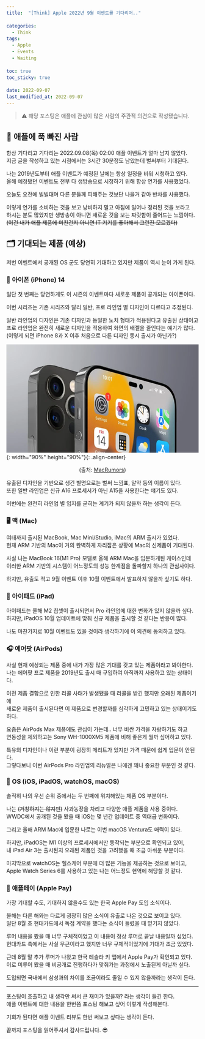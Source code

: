 ```yaml
---
title:  "[Think] Apple 2022년 9월 이벤트를 기다리며.."

categories:
  - Think
tags:
  - Apple
  - Events
  - Waiting

toc: true
toc_sticky: true

date: 2022-09-07
last_modified_at: 2022-09-07
---
```


> ⚠️ 해당 포스팅은 애플에 관심이 많은 사람의 주관적 의견으로 작성됐습니다.

## 🍎 애플에 푹 빠진 사람
항상 기다리고 기다리는 2022.09.08(목) 02:00 애플 이벤트가 얼마 남지 않았다.  
지금 글을 작성하고 있는 시점에서는 3시간 30분정도 남았는데 벌써부터 기대된다.

나는 2019년도부터 애플 이벤트가 예정된 날에는 항상 일정을 비워 시청하고 있다.  
올해 예정됐던 이벤트도 전부 다 생방송으로 시청하기 위해 항상 연가를 사용했었다.  

오늘도 오전에 빌빌대며 다른 분들께 피해주는 것보단 나을거 같아 반차를 사용했다.

이렇게 연가를 소비하는 것을 보고 낭비하지 말고 아침에 일어나 정리된 것을 보라고  
하시는 분도 많았지만 생방송이 아니면 새로운 것을 보는 짜릿함이 줄어드는 느낌이다.  
~~(이건 내가 애플 제품에 미친건지 아니면 IT 기기를 좋아해서 그런진 모르겠다)~~

## 🗂 기대되는 제품 (예상)
저번 이벤트에서 공개된 OS 군도 당연히 기대하고 있지만 제품이 역시 눈이 가게 된다.

### 📱 아이폰 (iPhone) 14
일단 첫 번째는 당연하게도 이 시즌의 이벤트마다 새로운 제품이 공개되는 아이폰이다.

이번 시리즈는 기존 시리즈와 달리 일반, 프로 라인업 별 디자인이 다르다고 추정된다.  

일반 라인업의 디자인은 기존 디자인과 동일한 노치 형태가 적용된다고 유출된 상태이고  
프로 라인업은 완전히 새로운 디자인을 적용하여 화면의 배젤을 줄인다는 얘기가 많다.  
(이렇게 되면 iPhone 8과 X 이후 처음으로 다른 디자인 동시 출시가 아닌가?)

![image](../../assets/image/Post/Think/Wait-for-2022-09-Apple-events/1.jpg "크래킹 페이지 확인"){: width="90%" height="90%"}{: .align-center}  
<center>

(출처: [MacRumors](https://www.macrumors.com/roundup/iphone-14/))

</center>

유출된 디자인을 기반으로 생긴 별명으로는 벌써 느낌표, 알약 등의 이름이 있다.   
또한 일반 라인업은 신규 A16 프로세서가 아닌 A15을 사용한다는 얘기도 있다.

이번에는 완전히 라인업 별 입지를 굳히는 계기가 되지 않을까 하는 생각이 든다.

### 🖥 맥 (Mac)
여태까지 출시된 MacBook, Mac Mini/Studio, iMac의 ARM 출시가 있었다.  
현재 ARM 기반의 Mac이 거의 완벽하게 자리잡은 상황에 Mac의 신제품이 기대된다.  

사실 나는 MacBook 16(M1 Pro) 모델로 올해 ARM Mac을 입문하게된 케이스인데  
이러한 ARM 기반의 시스템이 어느정도의 성능 한계점을 돌파할지 하나의 관심사이다.

하지만, 유출도 적고 9월 이벤트 이후 10월 이벤트에서 발표하지 않을까 싶기도 하다.

### 📲 아이패드 (iPad)
아이패드는 올해 M2 칩셋이 출시되면서 Pro 라인업에 대한 변화가 있지 않을까 싶다.  
하지만, iPadOS 10월 업데이트에 맞춰 신규 제품을 출시할 것 같다는 반응이 많다.

나도 마찬가지로 10월 이벤트도 있을 것이라 생각하기에 이 의견에 동의하고 있다.

### 🎧 에어팟 (AirPods)
사실 현재 예상되는 제품 중에 내가 가장 많은 기대를 갖고 있는 제품이라고 봐야한다.  
나는 에어팟 프로 제품을 2019년도 출시 때 구입하여 아직까지 사용하고 있는 상태이다.

이전 제품 결함으로 인한 리콜 사태가 발생됐을 때 리콜을 받긴 했지만 오래된 제품이기에  
새로운 제품이 출시된다면 이 제품으로 변경할까를 심각하게 고민하고 있는 상태이기도 하다.

요즘은 AirPods Max 제품에도 관심이 가는데.. 너무 비싼 가격을 자랑하기도 하고  
연동성을 제외하고는 Sony WH-1000XM5 제품에 비해 좋은게 뭘까 싶어하고 있다.

특유의 디자인이나 이런 부분이 굉장히 메리트가 있지만 가격 때문에 쉽게 입문이 안된다.  
그렇다보니 이번 AirPods Pro 라인업의 리뉴얼은 나에겐 꽤나 중요한 부분인 것 같다.

### 🍏 OS (iOS, iPadOS, watchOS, macOS)
솔직히 나의 우선 순위 중에서는 두 번째에 위치해있는 제품 OS 부분이다.  

나는 ~~(거창하지는 않지만)~~ 사과농장을 차리고 다양한 애플 제품을 사용 중이다.  
WWDC에서 공개된 것을 봤을 때 iOS는 몇 년간 업데이트 중 역대급 변화이다.

그리고 올해 ARM Mac에 입문한 나로는 이번 macOS Ventura도 매력이 있다.  

하지만, iPadOS는 M1 이상의 프로세서에서만 동작되는 부분으로 확인되고 있어,   
내 iPad Air 3는 출시된지 오래된 제품인 것을 고려했을 때 조금 아쉬운 부분이다.  

마지막으로 watchOS는 헬스케어 부분에 더 많은 기능을 제공하는 것으로 보이고,  
Apple Watch Series 6를 사용하고 있는 나는 어느정도 현역에 해당할 것 같다.

### 👝 애플페이 (Apple Pay)
가장 기대할 수도, 기대하지 않을수도 있는 한국 Apple Pay 도입 소식이다.  

올해는 다른 해와는 다르게 굉장히 많은 소식이 유출로 나온 것으로 보이고 있다.  
일단 8월 초 현대카드에서 독점 계약을 했다는 소식이 들렸을 때 믿기지 않았다.  

루머 내용을 봤을 때 너무 구체적이었고 이 내용이 정상 루머로 끝날 내용일까 싶었다.  
현대카드 측에서는 사실 무근이라고 했지만 너무 구체적이었기에 기대가 조금 있었다.

근데 8월 말 추가 루머가 나왔고 한국 테슬라 키 앱에서 Apple Pay가 확인되고 있다.  
이로 미루어 봤을 때 비공개로 진행하다가 맞춰가는 과정에서 노출된게 아닐까 싶다.

도입되면 국내에서 삼성과의 차이를 조금이라도 줄일 수 있지 않을까라는 생각이 든다.

---

포스팅이 조촐하고 내 생각만 써서 큰 재미가 있을까? 라는 생각이 들긴 한다.  
애플 이벤트에 대한 내용을 한번쯤 포스팅 해보고 싶어 이렇게 작성해본다.

기회가 된다면 애플 이벤트 리뷰도 한번 써보고 싶다는 생각이 든다.

끝까지 포스팅을 읽어주셔서 감사드립니다. 😎